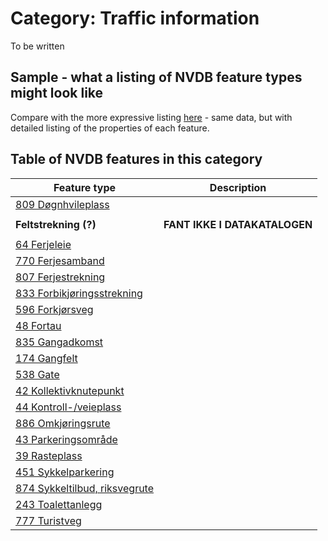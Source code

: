 # Category:  Traffic information


To be written 

## Sample - what a listing of NVDB feature types might look like 

Compare with the more expressive listing [here](los1.md) - same data, but with detailed listing of the properties of each feature. 


## Table of NVDB features in this category 


| Feature type |  Description | 
|---|---|
| [809 Døgnhvileplass](https://datakatalogen.vegdata.no/809) | |
| | |
|**Feltstrekning (?)**| **FANT IKKE I DATAKATALOGEN** |
| | |
| [64 Ferjeleie](https://datakatalogen.vegdata.no/64) | |
| [770 Ferjesamband](https://datakatalogen.vegdata.no/770) | |
| [807 Ferjestrekning](https://datakatalogen.vegdata.no/807) | |
| [833 Forbikjøringsstrekning](https://datakatalogen.vegdata.no/833) | |
| [596 Forkjørsveg](https://datakatalogen.vegdata.no/596) | |
| [48 Fortau](https://datakatalogen.vegdata.no/48) | |
| [835 Gangadkomst](https://datakatalogen.vegdata.no/835) | |
| [174 Gangfelt](https://datakatalogen.vegdata.no/174) | |
| [538 Gate](https://datakatalogen.vegdata.no/538) | |
| [42 Kollektivknutepunkt](https://datakatalogen.vegdata.no/42) | |
| [44 Kontroll-/veieplass](https://datakatalogen.vegdata.no/44) | |
| [886 Omkjøringsrute](https://datakatalogen.vegdata.no/886) | |
| [43 Parkeringsområde](https://datakatalogen.vegdata.no/43) | |
| [39 Rasteplass](https://datakatalogen.vegdata.no/39) | |
| [451 Sykkelparkering](https://datakatalogen.vegdata.no/451) | |
| [874 Sykkeltilbud, riksvegrute](https://datakatalogen.vegdata.no/874) | |
| [243 Toalettanlegg](https://datakatalogen.vegdata.no/243) | |
| [777 Turistveg](https://datakatalogen.vegdata.no/777) | |
